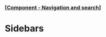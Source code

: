 ### [[Component - Navigation and search](./human-interface-guidelines-markdown/component/navigation-and-search.md)]  
  
# **Sidebars**  

